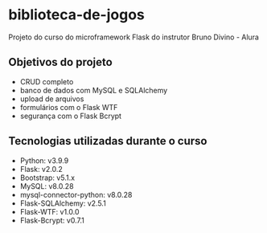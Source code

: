 # biblioteca-de-jogos
Projeto do curso do microframework Flask do instrutor Bruno Divino - Alura

## Objetivos do projeto
* CRUD completo
* banco de dados com MySQL e SQLAlchemy
* upload de arquivos
* formulários com o Flask WTF
* segurança com o Flask Bcrypt


## Tecnologias utilizadas durante o curso
* Python: v3.9.9
* Flask: v2.0.2
* Bootstrap: v5.1.x
* MySQL: v8.0.28
* mysql-connector-python: v8.0.28
* Flask-SQLAlchemy: v2.5.1
* Flask-WTF: v1.0.0
* Flask-Bcrypt: v0.7.1
